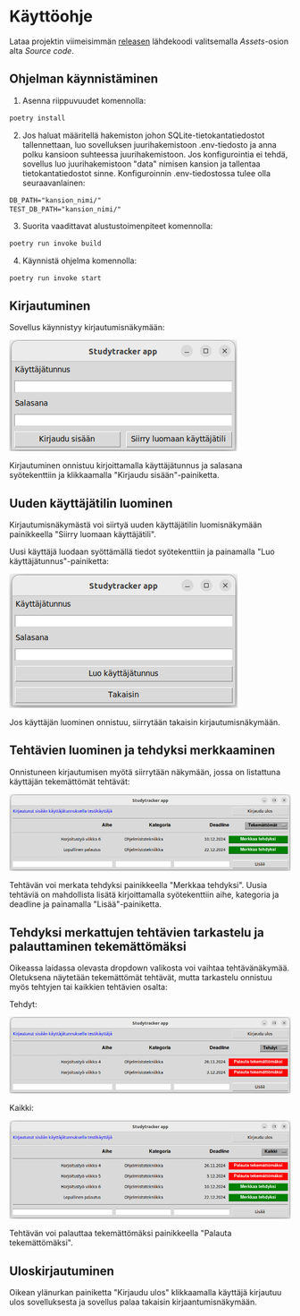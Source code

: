 # Käyttöohje

Lataa projektin viimeisimmän [releasen](https://github.com/miikuel/ot-harjoitustyo/releases) lähdekoodi valitsemalla _Assets_-osion alta _Source code_.

## Ohjelman käynnistäminen

1. Asenna riippuvuudet komennolla:

```bash
poetry install
```

2. Jos haluat määritellä hakemiston johon SQLite-tietokantatiedostot tallennettaan, luo sovelluksen juurihakemistoon .env-tiedosto ja anna polku kansioon suhteessa juurihakemistoon. Jos konfigurointia ei tehdä, sovellus luo juurihakemistoon "data" nimisen kansion ja tallentaa tietokantatiedostot sinne. Konfiguroinnin .env-tiedostossa tulee olla seuraavanlainen:

```
DB_PATH="kansion_nimi/"
TEST_DB_PATH="kansion_nimi/"
```

3. Suorita vaadittavat alustustoimenpiteet komennolla:

```bash
poetry run invoke build
```

4. Käynnistä ohjelma komennolla:

```bash
poetry run invoke start
```

## Kirjautuminen

Sovellus käynnistyy kirjautumisnäkymään:

![](./kuvat/kayttoohje-kirjautuminen.png)

Kirjautuminen onnistuu kirjoittamalla käyttäjätunnus ja salasana syötekenttiin ja klikkaamalla "Kirjaudu sisään"-painiketta.

## Uuden käyttäjätilin luominen

Kirjautumisnäkymästä voi siirtyä uuden käyttäjätilin luomisnäkymään painikkeella "Siirry luomaan käyttäjätili".

Uusi käyttäjä luodaan syöttämällä tiedot syötekenttiin ja painamalla "Luo käyttäjätunnus"-painiketta:

![](./kuvat/kayttoohje-uusi-kayttaja.png)

Jos käyttäjän luominen onnistuu, siirrytään takaisin kirjautumisnäkymään.

## Tehtävien luominen ja tehdyksi merkkaaminen

Onnistuneen kirjautumisen myötä siirrytään näkymään, jossa on listattuna käyttäjän tekemättömät tehtävät:

![](./kuvat/kayttoohje-tehdyksi-merkkaaminen.png)

Tehtävän voi merkata tehdyksi painikkeella "Merkkaa tehdyksi". Uusia tehtäviä on mahdollista lisätä kirjoittamalla syötekenttiin aihe, kategoria ja deadline ja painamalla "Lisää"-painiketta.

## Tehdyksi merkattujen tehtävien tarkastelu ja palauttaminen tekemättömäksi

Oikeassa laidassa olevasta dropdown valikosta voi vaihtaa tehtävänäkymää. Oletuksena näytetään tekemättömät tehtävät, mutta tarkastelu onnistuu myös tehtyjen tai kaikkien tehtävien osalta:

Tehdyt:

![](./kuvat/kayttoohje-tehdyt.png)

Kaikki:

![](./kuvat/kayttoohje-kaikki.png)

Tehtävän voi palauttaa tekemättömäksi painikkeella "Palauta tekemättömäksi".

## Uloskirjautuminen

Oikean ylänurkan painiketta "Kirjaudu ulos" klikkaamalla käyttäjä kirjautuu ulos sovelluksesta ja sovellus palaa takaisin kirjaantumisnäkymään.